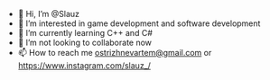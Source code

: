 - 👋 Hi, I’m @Slauz
- 👀 I’m interested in game development and software development
- 🌱 I’m currently learning C++ and C#
- 💞️ I’m not looking to collaborate now
- 📫 How to reach me ostrizhnevartem@gmail.com or https://www.instagram.com/slauz_/
